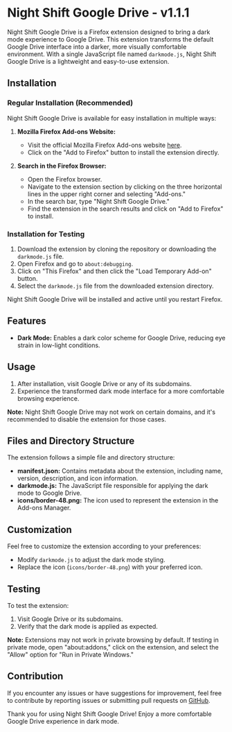 # Night Shift Google Drive - v1.1.1

Night Shift Google Drive is a Firefox extension designed to bring a dark mode experience to Google Drive. This extension transforms the default Google Drive interface into a darker, more visually comfortable environment. With a single JavaScript file named `darkmode.js`, Night Shift Google Drive is a lightweight and easy-to-use extension.


## Installation

### Regular Installation (Recommended)

Night Shift Google Drive is available for easy installation in multiple ways:

1. **Mozilla Firefox Add-ons Website:**
   - Visit the official Mozilla Firefox Add-ons website [here](https://addons.mozilla.org/en-US/firefox/addon/night-shift-google-drive/).
   - Click on the "Add to Firefox" button to install the extension directly.

2. **Search in the Firefox Browser:**
   - Open the Firefox browser.
   - Navigate to the extension section by clicking on the three horizontal lines in the upper right corner and selecting "Add-ons."
   - In the search bar, type "Night Shift Google Drive."
   - Find the extension in the search results and click on "Add to Firefox" to install.

### Installation for Testing

1. Download the extension by cloning the repository or downloading the `darkmode.js` file.
2. Open Firefox and go to `about:debugging`.
3. Click on "This Firefox" and then click the "Load Temporary Add-on" button.
4. Select the `darkmode.js` file from the downloaded extension directory.

Night Shift Google Drive will be installed and active until you restart Firefox.

## Features

- **Dark Mode:** Enables a dark color scheme for Google Drive, reducing eye strain in low-light conditions.

## Usage

1. After installation, visit Google Drive or any of its subdomains.
2. Experience the transformed dark mode interface for a more comfortable browsing experience.

**Note:** Night Shift Google Drive may not work on certain domains, and it's recommended to disable the extension for those cases.

## Files and Directory Structure

The extension follows a simple file and directory structure:

- **manifest.json:** Contains metadata about the extension, including name, version, description, and icon information.
- **darkmode.js:** The JavaScript file responsible for applying the dark mode to Google Drive.
- **icons/border-48.png:** The icon used to represent the extension in the Add-ons Manager.

## Customization

Feel free to customize the extension according to your preferences:

- Modify `darkmode.js` to adjust the dark mode styling.
- Replace the icon (`icons/border-48.png`) with your preferred icon.

## Testing

To test the extension:

1. Visit Google Drive or its subdomains.
2. Verify that the dark mode is applied as expected.

**Note:** Extensions may not work in private browsing by default. If testing in private mode, open "about:addons," click on the extension, and select the "Allow" option for "Run in Private Windows."

## Contribution

If you encounter any issues or have suggestions for improvement, feel free to contribute by reporting issues or submitting pull requests on [GitHub](https://github.com/Hthrace/night-shift-google-drive).

Thank you for using Night Shift Google Drive! Enjoy a more comfortable Google Drive experience in dark mode.
